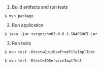 1. Build artifacts and run tests

```
$ mvn package
```

2. Run application
```
$ java -jar target/hm03-0.0.1-SNAPSHOT.jar
```

3. Run tests
```
$ mvn test -Dtest=QuizDaoFromFileImplTest

$ mvn test -Dtest=IOServiceImplTest
```
